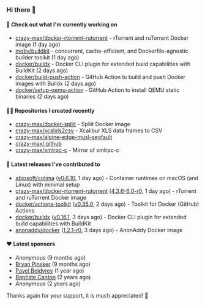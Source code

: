 ### Hi there 👋

#### 👷 Check out what I'm currently working on

- [crazy-max/docker-rtorrent-rutorrent](https://github.com/crazy-max/docker-rtorrent-rutorrent) - rTorrent and ruTorrent Docker image (1 day ago)
- [moby/buildkit](https://github.com/moby/buildkit) - concurrent, cache-efficient, and Dockerfile-agnostic builder toolkit (1 day ago)
- [docker/buildx](https://github.com/docker/buildx) - Docker CLI plugin for extended build capabilities with BuildKit (2 days ago)
- [docker/build-push-action](https://github.com/docker/build-push-action) - GitHub Action to build and push Docker images with Buildx (2 days ago)
- [docker/setup-qemu-action](https://github.com/docker/setup-qemu-action) - GitHub Action to install QEMU static binaries (2 days ago)

#### 👨‍💻 Repositories I created recently

- [crazy-max/docker-spliit](https://github.com/crazy-max/docker-spliit) - Spliit Docker image
- [crazy-max/xcalxls2csv](https://github.com/crazy-max/xcalxls2csv) - Xcalibur XLS data frames to CSV
- [crazy-max/alpine-edge-musl-segfault](https://github.com/crazy-max/alpine-edge-musl-segfault)
- [crazy-max/.github](https://github.com/crazy-max/.github)
- [crazy-max/xmlrpc-c](https://github.com/crazy-max/xmlrpc-c) - Mirror of xmlrpc-c

#### 🚀 Latest releases I've contributed to

- [abiosoft/colima](https://github.com/abiosoft/colima) ([v0.6.10](https://github.com/abiosoft/colima/releases/tag/v0.6.10), 1 day ago) - Container runtimes on macOS (and Linux) with minimal setup
- [crazy-max/docker-rtorrent-rutorrent](https://github.com/crazy-max/docker-rtorrent-rutorrent) ([4.3.6-6.0-r0](https://github.com/crazy-max/docker-rtorrent-rutorrent/releases/tag/4.3.6-6.0-r0), 1 day ago) - rTorrent and ruTorrent Docker image
- [docker/actions-toolkit](https://github.com/docker/actions-toolkit) ([v0.35.0](https://github.com/docker/actions-toolkit/releases/tag/v0.35.0), 2 days ago) - Toolkit for Docker (GitHub) Actions
- [docker/buildx](https://github.com/docker/buildx) ([v0.16.1](https://github.com/docker/buildx/releases/tag/v0.16.1), 3 days ago) - Docker CLI plugin for extended build capabilities with BuildKit
- [anonaddy/docker](https://github.com/anonaddy/docker) ([1.2.1-r0](https://github.com/anonaddy/docker/releases/tag/1.2.1-r0), 3 days ago) - AnonAddy Docker image

#### ❤️ Latest sponsors
- _Anonymous_ (9 months ago)
- [Bryan Pinsker](https://github.com/BryanPinsker) (9 months ago)
- [Pavel Boldyrev](https://github.com/bpg) (1 year ago)
- [Baptiste Canton](https://github.com/batmac) (2 years ago)
- _Anonymous_ (2 years ago)

Thanks again for your support, it is much appreciated! 🙏
